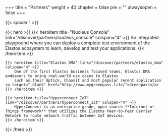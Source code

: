

+++
title = "Partners"
weight = 40
chapter = false
pre = ""
alwaysopen = false
+++


{{< spacer 1 >}}

{{< hero >}}
    {{< heroitem title="Nucleus Console" link="/discover/partners/nucleus_console" colspan="4" >}}
        An integrated playground where you can deploy a complete test environment of the Elastos ecosystem to learn,
        develop and test your applications.
    {{< /heroitem >}}
    
    {{< heroitem title="Elastos DMA" link="/discover/partners/elastos_dma" colspan="4" >}}
        One of the first Elastos business focused teams, Elastos DMA endeavors to bring real-world use cases to Elastos
        such as their Uptick, Choosit and most popular recent application <a target="_blank" href="http://www.mygreenpass.life/">Greenpass</a>
    {{< /heroitem >}}   
    
    {{< heroitem title="Hyperconnect IoT" link="/discover/partners/hyperconnect_iot" colspan="4" >}}
        HyperConnect is an enterprise-grade, open source **Internet-of-Things framework** that utilizes the Elastos Peer-to-Peer Carrier Network to route network traffic between IoT devices.
    {{< /heroitem >}}
{{< /hero >}}
